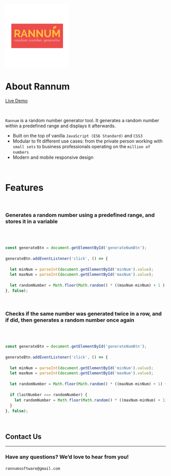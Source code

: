 ![Rannum App Logo](https://raw.githubusercontent.com/damiangornik8/random-number-generator-js/master/logo.png)

# About Rannum 


[Live Demo](https://lucid-dijkstra-e02834.netlify.app/)

<br />

`Rannum` is a random number generator tool. It generates a random number within a predefined range and displays it afterwards. <br />

- Built on the top of vanilla `JavaScript (ES6 Standard)` and `CSS3`
- Modular to fit different use cases: from the private person working with `small sets` to business professionals operating on the `million of numbers`
- Modern and mobile responsive design


<br />

# Features 
<br />

### Generates a random number using a predefined range, and stores it in a variable 
<br />


```javascript

const generateBtn = document.getElementById('generateNumBtn');

generateBtn.addEventListener('click', () => {

  let minNum = parseInt(document.getElementById('minNum').value);
  let maxNum = parseInt(document.getElementById('maxNum').value);

  let randomNumber = Math.floor(Math.random() * ((maxNum-minNum) + 1 ) + minNum);
}, false);

```
<br />

### Checks if the same number was generated twice in a row, and if did, then generates a random number once again
<br />

```javascript

const generateBtn = document.getElementById('generateNumBtn');

generateBtn.addEventListener('click', () => {

  let minNum = parseInt(document.getElementById('minNum').value);
  let maxNum = parseInt(document.getElementById('maxNum').value);

  let randomNumber = Math.floor(Math.random() * ((maxNum-minNum) + 1) + minNum);

  if (lastNumber === randomNumber) {
    let randomNumber = Math.floor(Math.random() * ((maxNum-minNum) + 1) + minNum);
  }
}, false);


```
<br />

## Contact Us
---
### Have any questions? We’d love to hear from you! 
`rannumsoftware@gmail.com`
